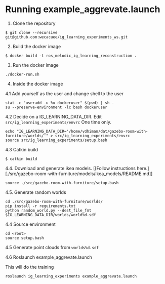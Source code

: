 # Running example_aggrevate.launch

1. Clone the repository

```shellsession
$ git clone --recursive git@github.com:wecacuee/ig_learning_experiments_ws.git
```

2. Build the docker image

```shellsession
$ docker build -t ros_melodic_ig_learning_reconstruction .
```

3. Run the docker image

``` shellsession
./docker-run.sh
```

4. Inside the docker image

4.1 Add yourself as the user and change shell to the user

``` shellsession
stat -c "useradd -u %u dockeruser" $(pwd) | sh -
su --preserve-environment -lc bash dockeruser
```

4.2 Decide on a IG_LEARNING_DATA_DIR. Edit `src/ig_learning_experiments/envrc`
One time only.

``` shellsession
echo "IG_LEARNING_DATA_DIR='/home/vdhiman/dat/gazebo-room-with-furniture/worlds/'" > src/ig_learning_experiments/envrc
source src/ig_learning_experiments/setup.bash
```

4.3 Catkin build

``` shellsession
$ catkin build
```

4.4. Download and generate ikea models.  [[Follow instructions here.][./src/gazebo-room-with-furniture/models/ikea_models/README.md]]

``` shellsession
source ./src/gazebo-room-with-furniture/setup.bash
```

4.5. Generate random worlds

``` shellsession
cd ./src/gazebo-room-with-furniture/worlds/
pip install -r requirements.txt
python random_world.py --dest_file_fmt $IG_LEARNING_DATA_DIR/worlds/world%d.sdf
```

4.4 Source environment

``` shellsession
cd <root>
source setup.bash
```

4.5 Generate point clouds from `worlds%d.sdf`


4.6 Roslaunch example_aggrevate.launch

This will do the training
``` shellsession
roslaunch ig_learning_experiments example_aggrevate.launch
```



